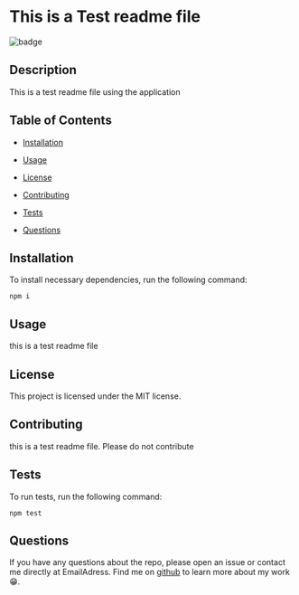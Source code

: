 
  # This is a Test readme file

  ![badge](https://img.shields.io/badge/License-MIT-red)
  

  ## Description

  This is a test readme file using the application
  
  ## Table of Contents
  

  * [Installation](#installation)
  
  * [Usage](#usage)

  * [License](#license)

  * [Contributing](#contributing)

  * [Tests](#tests)

  * [Questions](#questions)

  ## Installation

  To install necessary dependencies, run the following command:

  ~~~
  npm i
  ~~~

  ## Usage

  this is a test readme file

  ## License
This project is licensed under the MIT license.


  ## Contributing

  this is a test readme file. Please do not contribute

  ## Tests

  To run tests, run the following command:

  ~~~
  npm test
  ~~~

  ## Questions

  If you have any questions about the repo, please open an issue or contact me directly at EmailAdress. Find me on <a href="https://github.com/Username" target="_blank">github</a> to learn more about my work  😁.
